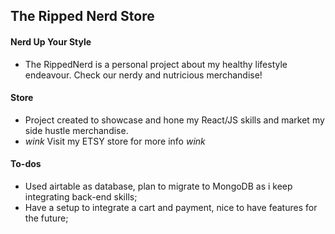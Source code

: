 ## The Ripped Nerd Store

#### Nerd Up Your Style

- The RippedNerd is a personal project about my healthy lifestyle endeavour. Check our nerdy and nutricious merchandise!

#### Store

- Project created to showcase and hone my React/JS skills and market my side hustle merchandise.
- _wink_ Visit my ETSY store for more info _wink_

#### To-dos

- Used airtable as database, plan to migrate to MongoDB as i keep integrating back-end skills;
- Have a setup to integrate a cart and payment, nice to have features for the future;
